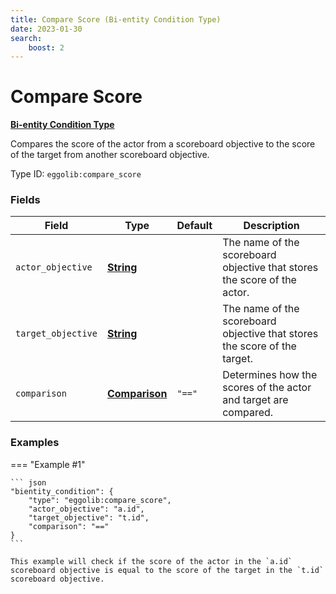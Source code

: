 ```yaml
---
title: Compare Score (Bi-entity Condition Type)
date: 2023-01-30
search:
    boost: 2
---
```


#   Compare Score

[**Bi-entity Condition Type**][1]

Compares the score of the actor from a scoreboard objective to the score of the target from another scoreboard objective.

Type ID: `eggolib:compare_score`


### Fields

Field | Type | Default | Description
------|------|---------|------------
`actor_objective` | [**String**][2] | | The name of the scoreboard objective that stores the score of the actor.
`target_objective` | [**String**][2] | | The name of the scoreboard objective that stores the score of the target.
`comparison` | [**Comparison**][3] | `"=="` | Determines how the scores of the actor and target are compared.


### Examples

=== "Example #1"

    ``` json
    "bientity_condition": {
        "type": "eggolib:compare_score",
        "actor_objective": "a.id",
        "target_objective": "t.id",
        "comparison": "=="
    }
    ```

    This example will check if the score of the actor in the `a.id` scoreboard objective is equal to the score of the target in the `t.id` scoreboard objective.



[1]: ../bientity_condition_types.md
[2]: https://origins.readthedocs.io/en/latest/types/data_types/string
[3]: https://origins.readthedocs.io/en/latest/types/data_types/comparison
